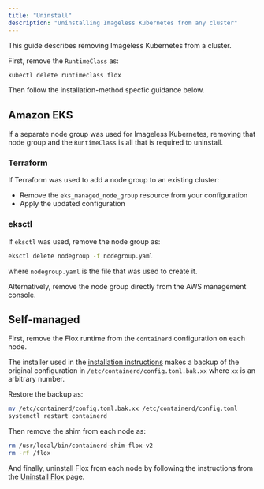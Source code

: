 ```yaml
---
title: "Uninstall"
description: "Uninstalling Imageless Kubernetes from any cluster"
---
```


This guide describes removing Imageless Kubernetes from a cluster.

First, remove the `RuntimeClass` as:

```sh
kubectl delete runtimeclass flox 
```

Then follow the installation-method specfic guidance below.

## Amazon EKS

If a separate node group was used for Imageless Kubernetes, removing that node group and the `RuntimeClass` is all that is required to uninstall.

### Terraform

If Terraform was used to add a node group to an existing cluster:

- Remove the `eks_managed_node_group` resource from your configuration
- Apply the updated configuration

### eksctl

If `eksctl` was used, remove the node group as:

```sh
eksctl delete nodegroup -f nodegroup.yaml
```

where `nodegroup.yaml` is the file that was used to create it.

Alternatively, remove the node group directly from the AWS management console.

## Self-managed

First, remove the Flox runtime from the `containerd` configuration on each node.

The installer used in the [installation instructions][self-managed] makes a backup of the original configuration
in `/etc/containerd/config.toml.bak.xx` where `xx` is an arbitrary number.

Restore the backup as:

```sh
mv /etc/containerd/config.toml.bak.xx /etc/containerd/config.toml
systemctl restart containerd
```

Then remove the shim from each node as:

```sh
rm /usr/local/bin/containerd-shim-flox-v2
rm -rf /flox
```

And finally, uninstall Flox from each node by following the instructions from the [Uninstall Flox][uninstall-flox] page.

[self-managed]: ./self-managed.md
[uninstall-flox]: ../../install-flox/uninstall.md
